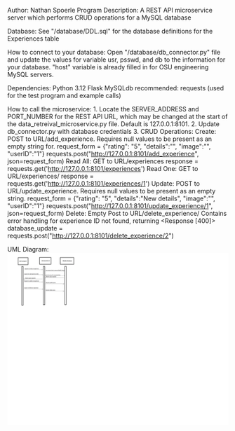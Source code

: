 Author: Nathan Spoerle
Program Description: A REST API microservice server which performs CRUD operations for a MySQL database

Database: See "/database/DDL.sql" for the database definitions for the Experiences table

How to connect to your database: Open "/database/db_connector.py" file and update the values for variable usr, psswd, and db to the information for your database. 
    "host" variable is already filled in for OSU engineering MySQL servers. 

Dependencies:
    Python 3.12
    Flask
    MySQLdb
    recommended: requests (used for the test program and example calls)

How to call the microservice:
    1. Locate the SERVER_ADDRESS and PORT_NUMBER for the REST API URL, which may be changed at the start of the data_retreival_microservice.py file. Default is 127.0.0.1:8101.
    2. Update db_connector.py with database credentials
    3. CRUD Operations:
        Create: POST to URL/add_experience. Requires null values to be present as an empty string for.
            request_form = {"rating": "5", "details":"", "image":"", "userID":"1"}
            requests.post("http://127.0.0.1:8101/add_experience", json=request_form)
        Read All: GET to URL/experiences
            response = requests.get('http://127.0.0.1:8101/experiences')
        Read One: GET to URL/experiences/<experienceID>
            response = requests.get('http://127.0.0.1:8101/experiences/1')
        Update: POST to URL/update_experience. Requires null values to be present as an empty string.
            request_form = {"rating": "5", "details":"New details", "image":"", "userID":"1"}
            requests.post("http://127.0.0.1:8101/update_experience/1", json=request_form)
        Delete: Empty Post to URL/delete_experience/<experienceID>
            Contains error handling for experience ID not found, returning <Response [400]>
            database_update = requests.post("http://127.0.0.1:8101/delete_experience/2")


UML Diagram: ![alt text](UML.png)
